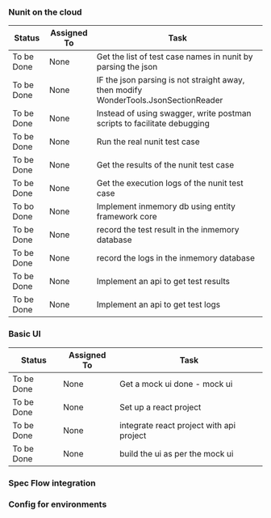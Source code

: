 ### Nunit on the cloud
Status |Assigned To| Task
------------ | ---------| ----
To be Done|None|Get the list of test case names in nunit by parsing the json
To be Done|None|IF the json parsing is not straight away, then modify WonderTools.JsonSectionReader
To be Done|None|Instead of using swagger, write postman scripts to facilitate debugging
To be Done|None|Run the real nunit test case
To be Done|None|Get the results of the nunit test case
To be Done|None|Get the execution logs of the nunit test case
To bo Done|None|Implement inmemory db using entity framework core
To be Done|None|record the test result in the inmemory database
To be Done|None|record the logs in the inmemory database
To be Done|None|Implement an api to get test results
To be Done|None|Implement an api to get test logs
 
### Basic UI
Status |Assigned To| Task
------------ | ---------| ----
To be Done|None|Get a mock ui done - mock ui
To be Done|None|Set up a react project
To be Done|None|integrate react project with api project
To be Done|None|build the ui as per the mock ui

### Spec Flow integration


### Config for environments
